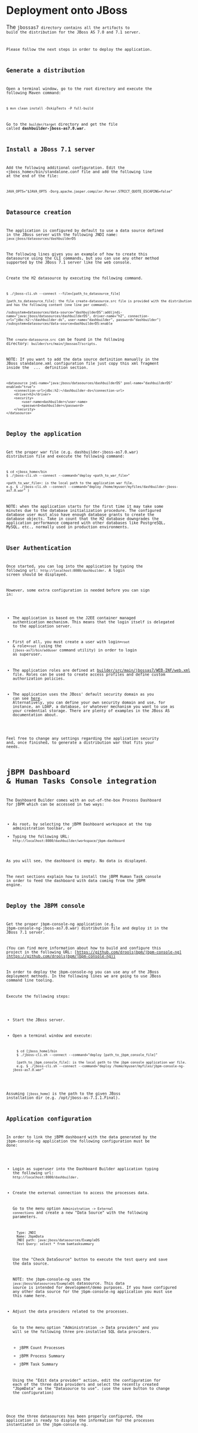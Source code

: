 Deployment onto JBoss
==========================

The <code>jbossas7<code> directory contains all the artifacts to build the distribution for the JBoss AS 7.0 and 7.1 server.

Please follow the next steps in order to deploy the application.

Generate a distribution
---------------------------

Open a terminal window, go to the root directory and execute the following Maven command:

    $ mvn clean install -DskipTests -P full-build

Go to the <code>builder/target</code> directory and get the file called **dashbuilder-jboss-as7.0.war**.

Install a JBoss 7.1 server
---------------------------

Add the following additional configuration.
Edit the <jboss_home>/bin/standalone.conf file and add the following line at the end of the file:

    JAVA_OPTS="$JAVA_OPTS -Dorg.apache.jasper.compiler.Parser.STRICT_QUOTE_ESCAPING=false"

Datasource creation
-------------------------------

The application is configured by default to use a data source defined in the JBoss server with the following
JNDI name: <code>java:jboss/datasources/dashbuilderDS</code>

The following lines gives you an example of how to create this datasource using the CLI commands, but you can use any
other method supported by the JBoss 7.1 server like the web console.

Create the H2 datasource by executing the following command.

    $ ./jboss-cli.sh --connect --file=[path_to_datasource_file]

    [path_to_datasource_file]: the file create-datasource.src file is provided with the distribution and has the following content (one line per command).

    /subsystem=datasources/data-source="dashbuilderDS":add(jndi-name="java:jboss/datasources/dashbuilderDS", driver-name="h2", connection-url="jdbc:h2:~/dashbuilder-ds", user-name="dashbuilder", password="dashbuilder")
    /subsystem=datasources/data-source=dashbuilderDS:enable

The <code>create-datasource.src</code> can be found in the following directory: <code>builder/src/main/jbossas7/scripts</code>.

NOTE: If you want to add the data source definition manually in the JBoss standalone.xml configuration file just copy
this xml fragment inside the <datasources> ... </datasources> definition section.

    <datasource jndi-name="java:jboss/datasources/dashbuilderDS" pool-name="dashbuilderDS" enabled="true">
        <connection-url>jdbc:h2:~/dashbuilder-ds</connection-url>
        <driver>h2</driver>
        <security>
            <user-name>dashbuilder</user-name>
            <password>dashbuilder</password>
        </security>
    </datasource>


Deploy the application
--------------------------

Get the proper war file (e.g. dashbuilder-jboss-as7.0.war) distribution file and execute the following command:

    $ cd <jboss_home>/bin
    $ ./jboss-cli.sh --connect --command="deploy <path_to_war_file>"

    <path_to_war_file>: is the local path to the application war file.
    e.g. $ ./jboss-cli.sh --connect --command="deploy /home/myuser/myfiles/dashbuilder-jboss-as7.0.war" )

NOTE: when the application starts for the first time it may take some minutes due to the database initialization procedure.
The configured database user must also have enough database grants to create the database objects.
Take in count that the H2 database downgrades the application performance compared with other databases like PostgreSQL,
MySQL, etc., normally used in production environments.

User Authentication
--------------------------

Once started, you can log into the application by typing the following url:
<code>http://localhost:8080/dashbuilder</code>. A login screen should be displayed.

However, some extra configuration is needed before you can sign in:

* The application is based on the J2EE container managed authentication  mechanism.
This means that the login itself is delegated to the application server.

* First of all, you must create a user with login=<code>root</code> & role=<code>root</code>
(using the <code>[jboss-as7]/bin/adduser</code> command utility) in order to login as superuser.

* The application roles are defined at [builder/src/main/jbossas7/WEB-INF/web.xml](https://github.com/droolsjbpm/dashboard-builder/blob/master/builder/src/main/jbossas7/WEB-INF/web.xml) file.
Roles can be used to create access profiles and define custom authorization policies.

* The application uses the JBoss' default security domain as you can see [here](https://github.com/droolsjbpm/dashboard-builder/blob/master/builder/src/main/jbossas7/WEB-INF/jboss-web.xml).
Alternatively, you can define your own security domain and use, for instance, an LDAP, a database, or whatever mechanism you want to use as your credential storage.
There are plenty of examples in the JBoss AS documentation about.

Feel free to change any settings regarding the application security and, once finished, to generate a distribution war that fits your needs.


jBPM Dashboard & Human Tasks Console integration
=================================================

The Dashboard Builder comes with an out-of-the-box Process Dashboard for jBPM which can be accessed in two ways:

* As root, by selecting the jBPM Dashboard workspace at the top administration toolbar, or
* Typing the following URL: <code>http://localhost:8080/dashbuilder/workspace/jbpm-dashboard</code>

As you will see, the dashboard is empty. No data is displayed.

The next sections explain how to install the jBPM Human Task console in order to feed the dashboard with data coming
from the jBPM engine.

Deploy the JBPM console
---------------------------

Get the proper jbpm-console-ng application (e.g. jbpm-console-ng-jboss-as7.0.war) distribution file and deploy it in
the JBoss 7.1 server.

(You can find more information about how to build and configure this project in the following URL: [https://github.com/droolsjbpm/jbpm-console-ng](https://github.com/droolsjbpm/jbpm-console-ng))

In order to deploy the jbpm-console-ng you can use any of the JBoss deployment methods.
In the following lines we are going to use JBoss command line tooling.

Execute the following steps:

* Start the JBoss server.
* Open a terminal window and execute:

        $ cd [jboss_home]/bin
        $ ./jboss-cli.sh --connect --command="deploy [path_to_jbpm_console_file]"

        [path_to_jbpm_console_file]: is the local path to the jbpm console application war file.
        e.g. $ ./jboss-cli.sh --connect --command="deploy /home/myuser/myfiles/jbpm-console-ng-jboss-as7.0.war"

Assuming <code>[jboss_home]</code> is the path to the given JBoss installation dir (e.g. /opt/jboss-as-7.1.1.Final).


Application configuration
----------------------------

In order to link the jBPM dashboard with the data generated by the jbpm-console-ng application the following configuration
must be done:

* Login as superuser into the Dashboard Builder application typing the following url: <code>http://localhost:8080/dashbuilder</code>.

* Create the external connection to access the processes data.

  Go to the menu option <code>Administration -> External connections</code> and create a new "Data Source" with the
  following parameters.

        Type: JNDI
        Name: JbpmData
        JNDI path: java:jboss/datasources/ExampleDS
        Test Query: select * from bamtasksummary

  Use the "Check DataSource" button to execute the test query and save the data source.

  NOTE: the jbpm-console-ng uses the <code>java:jboss/datasources/ExampleDS</code> datasource. This data source
  is intended for development/demo purposes. If you have configured any other data source for the jbpm-console-ng
  application you must use this name here.

* Adjust the data providers related to the processes.

  Go to the menu option "Administration -> Data providers" and you will se the following three pre-installed SQL data providers.

  * jBPM Count Processes
  * jBPM Process Summary
  * jBPM Task Summary

  Using the "Edit data provider" action, edit the configuration for each of the three data providers and select the
  recently created "JbpmData" as the "Datasource to use". (use the save button to change the configuration)

Once the three datasources has been properly configured, the application is ready to display the information for the processes
instantiated in the jbpm-console-ng.

